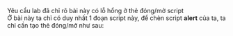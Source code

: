 Yêu cầu lab đã chỉ rõ bài này có lỗ hổng ở thẻ đóng/mở script
<br> Ở bài này ta chỉ có duy nhất 1 đoạn script này, để chèn script **alert** của ta, ta chỉ cần tạo thẻ đóng/mở như sau: **</script><script>alert()</script><script>** thẻ đóng thứ nhất và thẻ mở cuối cùng để phù hợp lần lượt với thẻ mở và đóng của script ban đầu
 ![image](https://user-images.githubusercontent.com/62832067/150642999-3b52f0d8-8c8c-4350-bcbc-fac7252931b2.png)
![image](https://user-images.githubusercontent.com/62832067/150642998-0262f23b-d5e1-4746-a103-d0db2b617e1b.png)
